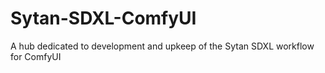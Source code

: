 # Sytan-SDXL-ComfyUI
A hub dedicated to development and upkeep of the Sytan SDXL workflow for ComfyUI
